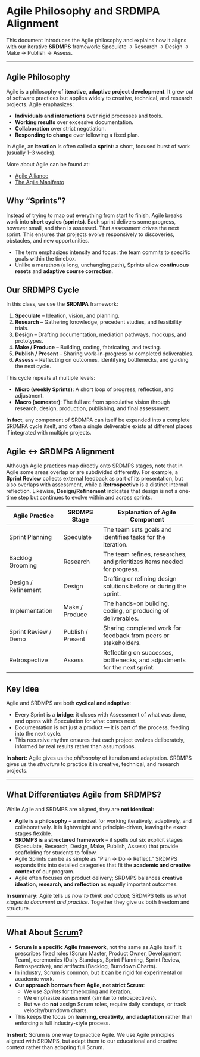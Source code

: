 # Agile Philosophy and SRDMPA Alignment

This document introduces the Agile philosophy and explains how it aligns with our iterative **SRDMPS** framework: Speculate → Research → Design → Make → Publish → Assess.

---

## Agile Philosophy

Agile is a philosophy of **iterative, adaptive project development**. It grew out of software practices but applies widely to creative, technical, and research projects. Agile emphasizes:

- **Individuals and interactions** over rigid processes and tools.  
- **Working results** over excessive documentation.  
- **Collaboration** over strict negotiation.  
- **Responding to change** over following a fixed plan.  

In Agile, an **iteration** is often called a **sprint**: a short, focused burst of work (usually 1–3 weeks).  

More about Agile can be found at:   
- [Agile Alliance](https://agilealliance.org/)  
- [The Agile Manifesto](https://agilemanifesto.org/)  


## Why “Sprints”?

Instead of trying to map out everything from start to finish, Agile breaks work into **short cycles (sprints)**. Each sprint delivers some progress, however small, and then is assessed. That assessment drives the next sprint. This ensures that projects evolve responsively to discoveries, obstacles, and new opportunities.

- The term emphasizes intensity and focus: the team commits to specific goals within the timebox.  
- Unlike a marathon (a long, unchanging path), Sprints allow **continuous resets** and **adaptive course correction**.  


## Our SRDMPS Cycle

In this class, we use the **SRDMPA** framework:

1. **Speculate** – Ideation, vision, and planning.  
2. **Research** – Gathering knowledge, precedent studies, and feasibility trials.  
3. **Design** – Drafting documentation, mediation pathways, mockups, and prototypes.  
4. **Make / Produce** – Building, coding, fabricating, and testing.  
5. **Publish / Present** – Sharing work-in-progress or completed deliverables.  
6. **Assess** – Reflecting on outcomes, identifying bottlenecks, and guiding the next cycle.  

This cycle repeats at multiple levels:
- **Micro (weekly Sprints)**: A short loop of progress, reflection, and adjustment.  
- **Macro (semester)**: The full arc from speculative vision through research, design, production, publishing, and final assessment.

**In fact**, any component of SRDMPA can itself be expanded into a complete SRDMPA cycle itself, and often a single deliverable exists at different places if integrated with multiple projects.

## Agile ↔ SRDMPS Alignment

Although Agile practices map directly onto SRDMPS stages, note that in Agile some areas overlap or are subdivided differently. For example, a **Sprint Review** collects external feedback as part of its presentation, but also overlaps with assessment, while a **Retrospective** is a distinct internal reflection. Likewise, **Design/Refinement** indicates that design is not a one-time step but continues to evolve within and across sprints.



| Agile Practice         | SRDMPS Stage             | Explanation of Agile Component |
|------------------------|--------------------------|--------------------------------|
| Sprint Planning        | Speculate                | The team sets goals and identifies tasks for the iteration. |
| Backlog Grooming       | Research                 | The team refines, researches, and prioritizes items needed for progress. |
| Design / Refinement    | Design                   | Drafting or refining design solutions before or during the sprint. |
| Implementation         | Make / Produce           | The hands-on building, coding, or producing of deliverables. |
| Sprint Review / Demo   | Publish / Present        | Sharing completed work for feedback from peers or stakeholders. |
| Retrospective          | Assess                   | Reflecting on successes, bottlenecks, and adjustments for the next sprint. |


## Key Idea

Agile and SRDMPS are both **cyclical and adaptive**:
- Every Sprint is a **bridge**: it closes with Assessment of what was done, and opens with Speculation for what comes next.  
- Documentation is not just a product — it is part of the process, feeding into the next cycle.  
- This recursive rhythm ensures that each project evolves deliberately, informed by real results rather than assumptions.  

**In short:** Agile gives us the *philosophy* of iteration and adaptation. SRDMPS gives us the *structure* to practice it in creative, technical, and research projects.

---

## What Differentiates Agile from SRDMPS?

While Agile and SRDMPS are aligned, they are **not identical**:

- **Agile is a philosophy** – a mindset for working iteratively, adaptively, and collaboratively. It is lightweight and principle-driven, leaving the exact stages flexible.  
- **SRDMPS is a structured framework** – it spells out six explicit stages (Speculate, Research, Design, Make, Publish, Assess) that provide scaffolding for students to follow.  
- Agile Sprints can be as simple as “Plan → Do → Reflect.” SRDMPS expands this into detailed categories that fit the **academic and creative context** of our program.  
- Agile often focuses on product delivery; SRDMPS balances **creative ideation, research, and reflection** as equally important outcomes.  

**In summary:** Agile tells us *how to think and adapt*; SRDMPS tells us *what stages to document and practice*. Together they give us both freedom and structure.

---

## What About [Scrum](https://scrumguides.org/)?

- **Scrum is a specific Agile framework**, not the same as Agile itself. It prescribes fixed roles (Scrum Master, Product Owner, Development Team), ceremonies (Daily Standups, Sprint Planning, Sprint Review, Retrospective), and artifacts (Backlog, Burndown Charts).  
- In industry, Scrum is common, but it can be rigid for experimental or academic work.  
- **Our approach borrows from Agile, not strict Scrum**:  
  - We use *Sprints* for timeboxing and iteration.  
  - We emphasize assessment (similar to retrospectives).  
  - But we do **not** assign Scrum roles, require daily standups, or track velocity/burndown charts.  
- This keeps the focus on **learning, creativity, and adaptation** rather than enforcing a full industry-style process.  

**In short:** Scrum is one way to practice Agile. We use Agile principles aligned with SRDMPS, but adapt them to our educational and creative context rather than adopting full Scrum.
